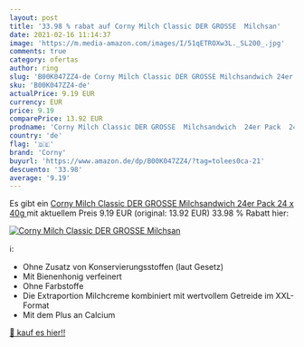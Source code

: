 ```yaml
---
layout: post
title: '33.98 % rabat auf Corny Milch Classic DER GROSSE  Milchsan'
date: 2021-02-16 11:14:37
image: 'https://m.media-amazon.com/images/I/51qETROXw3L._SL200_.jpg'
comments: true
category: ofertas
author: ring
slug: 'B00K047ZZ4-de Corny Milch Classic DER GROSSE Milchsandwich 24er Pack 24...'
sku: 'B00K047ZZ4-de'
actualPrice: 9.19 EUR
currency: EUR
price: 9.19
comparePrice: 13.92 EUR
prodname: 'Corny Milch Classic DER GROSSE  Milchsandwich  24er Pack  24 x 40g '
country: 'de'
flag: '🇩🇪'
brand: 'Corny'
buyurl: 'https://www.amazon.de/dp/B00K047ZZ4/?tag=tolees0ca-21'
descuento: '33.98'
average: '9.19'
---
```


Es gibt ein [Corny Milch Classic DER GROSSE  Milchsandwich  24er Pack  24 x 40g ](https://www.amazon.de/dp/B00K047ZZ4/?tag=tolees0ca-21) mit aktuellem Preis 9.19 EUR (original: 13.92 EUR) 33.98 % Rabatt hier:

[![Corny Milch Classic DER GROSSE  Milchsan](https://m.media-amazon.com/images/I/51qETROXw3L._SL200_.jpg)](https://www.amazon.de/dp/B00K047ZZ4/?tag=tolees0ca-21)

ℹ️:

- Ohne Zusatz von Konservierungsstoffen (laut Gesetz)
- Mit Bienenhonig verfeinert
- Ohne Farbstoffe
- Die Extraportion Milchcreme kombiniert mit wertvollem Getreide im XXL-Format
- Mit dem Plus an Calcium

[🛒 kauf es hier!!](https://www.amazon.de/dp/B00K047ZZ4/?tag=tolees0ca-21)
